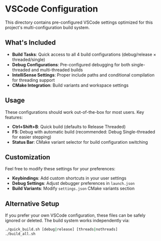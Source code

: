 # VSCode Configuration

This directory contains pre-configured VSCode settings optimized for this project's multi-configuration build system.

## What's Included

- **Build Tasks**: Quick access to all 4 build configurations (debug/release × threaded/single)
- **Debug Configurations**: Pre-configured debugging for both single-threaded and multi-threaded builds
- **IntelliSense Settings**: Proper include paths and conditional compilation for threading support
- **CMake Integration**: Build variants and workspace settings

## Usage

These configurations should work out-of-the-box for most users. Key features:

- **Ctrl+Shift+B**: Quick build (defaults to Release Threaded)
- **F5**: Debug with automatic build (recommended: Debug Single-threaded for easier stepping)
- **Status Bar**: CMake variant selector for build configuration switching

## Customization

Feel free to modify these settings for your preferences:

- **Keybindings**: Add custom shortcuts in your user settings
- **Debug Settings**: Adjust debugger preferences in `launch.json`
- **Build Variants**: Modify `settings.json` CMake variants section

## Alternative Setup

If you prefer your own VSCode configuration, these files can be safely ignored or deleted. The build system works independently via:

```bash
./quick_build.sh [debug|release] [threads|nothreads]
./build_all.sh
```